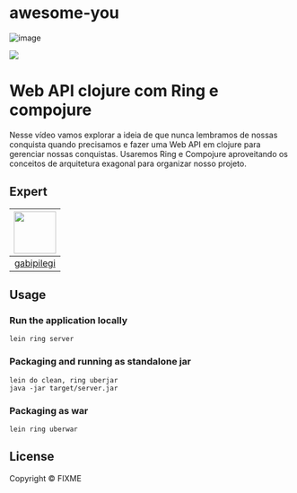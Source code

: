 # awesome-you
![image](https://user-images.githubusercontent.com/11655576/137591520-1d823805-bd70-42b9-8ea9-0752f43f083a.png)

<img src="https://storage.googleapis.com/golden-wind/experts-club/capa-github.svg" />

# Web API clojure com Ring e compojure

Nesse vídeo vamos explorar a ideia de que nunca lembramos de nossas conquista quando precisamos e fazer uma Web API em clojure para gerenciar nossas conquistas. Usaremos Ring e Compojure aproveitando os conceitos de arquitetura exagonal para organizar nosso projeto.

## Expert

| [<img src="https://user-images.githubusercontent.com/11655576/138782150-bee0b616-018f-4422-a700-02cd69a964e3.png" width="75px;"/>](https://github.com/gabipilegi) |
| :-: |
|[gabipilegi](https://github.com/gabipilegi)|

## Usage

### Run the application locally

`lein ring server`

### Packaging and running as standalone jar

```
lein do clean, ring uberjar
java -jar target/server.jar
```

### Packaging as war

`lein ring uberwar`

## License

Copyright ©  FIXME
